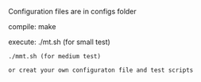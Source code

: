 Configuration files are in configs folder


compile:
	make



execute:
	./mt.sh (for small test)

	./mmt.sh (for medium test)

	or creat your own configuraton file and test scripts
